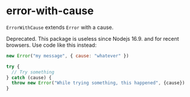 # error-with-cause

`ErrorWithCause` extends `Error` with a cause.

Deprecated. This package is useless since Nodejs 16.9. and for recent browsers. Use code like this instead:

```js
new Error("my message", { cause: "whatever" })
```

```js
try {
  // Try something
} catch (cause) {
  throw new Error("While trying something, this happened", {cause})
}
```
  

